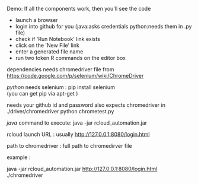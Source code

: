 Demo:
If all the components work, then you'll see the code   
- launch a browser   
- login into github for you (java:asks credentials python:needs them in .py file)  
- check if 'Run Notebook' link exists  
- click on the 'New File' link  
- enter a generated file name  
- run two token R commands on the editor box  


dependencies 
needs chromedriver file from  https://code.google.com/p/selenium/wiki/ChromeDriver

*python*
needs selenium : pip install selenium  
(you can get pip via apt-get  )

 needs your github id and password
 also expects chromedriver in ./driver/chromedriver
python chrometest.py

*java*
command to execute:
java -jar rcloud_automation.jar <rcloud launch URL> <path to chromedriver>


 rcloud launch URL  : usually http://127.0.0.1:8080/login.html  
 
 path to chromedriver  : full path to chromedirver file 

example :

java -jar rcloud_automation.jar http://127.0.0.1:8080/login.html ./chromedriver



